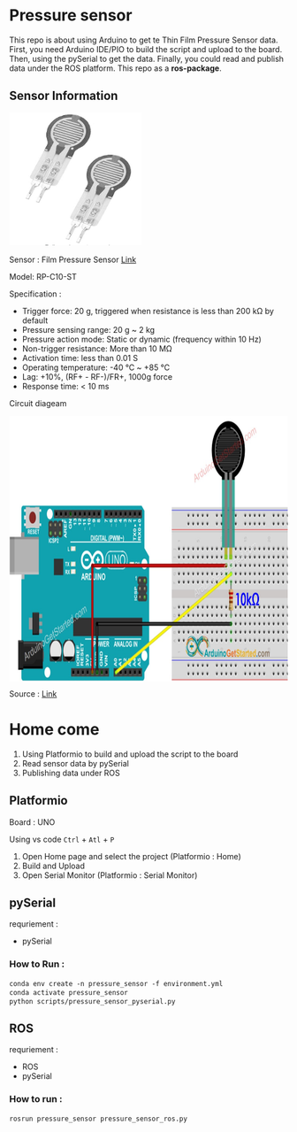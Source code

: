 # Pressure sensor
This repo is about using Arduino to get te Thin Film Pressure Sensor data.
First, you need Arduino IDE/PIO to build the script and upload to the board. Then, using the pySerial to get the data. Finally, you could read and publish data under the ROS platform. This repo as a **ros-package**.

## Sensor Information

<img src="figures/pressure_sensor.png" align="x" height="240" width="240" >

Sensor : Film Pressure Sensor [Link](https://www.amazon.com/Pressure-Precise-Force-Sensitive-Resistor-Resistance-type/dp/B07T1CHY58/ref=asc_df_B07T1CHY58/?tag=hyprod-20&linkCode=df0&hvadid=475788796522&hvpos=&hvnetw=g&hvrand=15301064731223659480&hvpone=&hvptwo=&hvqmt=&hvdev=c&hvdvcmdl=&hvlocint=&hvlocphy=1027116&hvtargid=pla-1002375752122&psc=1)

Model: RP-C10-ST

Specification :

- Trigger force: 20 g, triggered when resistance is less than 200 kΩ by default
- Pressure sensing range: 20 g ~ 2 kg
- Pressure action mode: Static or dynamic (frequency within 10 Hz)
- Non-trigger resistance: More than 10 MΩ
- Activation time: less than 0.01 S
- Operating temperature: -40 ℃ ~ +85 ℃
- Lag: +10%, (RF+ - RF-)/FR+, 1000g force
- Response time: < 10 ms

Circuit diageam

<img src="figures/circuit_diageam.jpg" align="center" height="480" width="774" >

Source : [Link](https://arduinogetstarted.com/tutorials/arduino-force-sensor)

# Home come
1. Using Platformio to build and upload the script to the board
2. Read sensor data by pySerial
3. Publishing data under ROS

## Platformio
Board : UNO

Using vs code
```Ctrl``` + ```Atl``` + ```P```

1. Open Home page and select the project (Platformio : Home)
2. Build and Upload
3. Open Serial Monitor (Platformio : Serial Monitor)

## pySerial

requriement : 
- pySerial

### How to Run : 

```bash=
conda env create -n pressure_sensor -f environment.yml
conda activate pressure_sensor
python scripts/pressure_sensor_pyserial.py
```

## ROS
requriement : 
- ROS
- pySerial

### How to run :
```bash=
rosrun pressure_sensor pressure_sensor_ros.py
```
